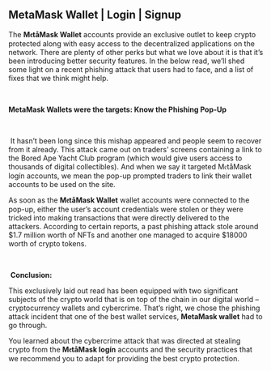 <h2 class="mbr-section-subtitle mbr-fonts-style mb-4 display-5"><strong>MetaMask Wallet | Login | Signup</strong></h2>
<p>The&nbsp;<strong>M𝔢t&aring;Mask&nbsp;Wallet</strong>&nbsp;accounts provide an exclusive outlet to keep crypto protected along with easy access to the decentralized applications on the network. There are plenty of other perks but what we love about it is that it&rsquo;s been introducing better security features. In the below read, we&rsquo;ll shed some light on a recent phishing attack that users had to face, and a list of fixes that we think might help.</p>
<p>&nbsp;</p>
<p><strong>MetaMask Wallets were the targets: Know the Phishing Pop-Up</strong></p>
<p>&nbsp;</p>
<p>&nbsp;It hasn&rsquo;t been long since this mishap appeared and people seem to recover from it already. This attack came out on traders&rsquo; screens containing a link to the Bored Ape Yacht Club program (which would give users access to thousands of digital collectibles). And when we say it targeted M𝔢t&aring;Mask log&iacute;n accounts, we mean the pop-up prompted traders to link their wallet accounts to be used on the site.</p>
<p>As soon as the&nbsp;<strong>M𝔢t&aring;Mask Wallet</strong>&nbsp;wallet accounts were connected to the pop-up, either the user&rsquo;s account credentials were stolen or they were tricked into making transactions that were directly delivered to the attackers. According to certain reports, a past phishing attack stole around $1.7 million worth of NFTs and another one managed to acquire $18000 worth of crypto tokens.</p>
<p>&nbsp;</p>
<p>&nbsp;<strong>Conclusion:</strong></p>
<p>This exclusively laid out read has been equipped with two significant subjects of the crypto world that is on top of the chain in our digital world &ndash; cryptocurrency wallets and cybercrime. That&rsquo;s right, we chose the phishing attack incident that one of the best wallet services,&nbsp;<strong>MetaMask wallet</strong>&nbsp;had to go through.</p>
<p>You learned about the cybercrime attack that was directed at stealing crypto from the&nbsp;<strong>M𝔢t&aring;Mask log&iacute;n</strong>&nbsp;accounts and the security practices that we recommend you to adapt for providing the best crypto protection.</p>
